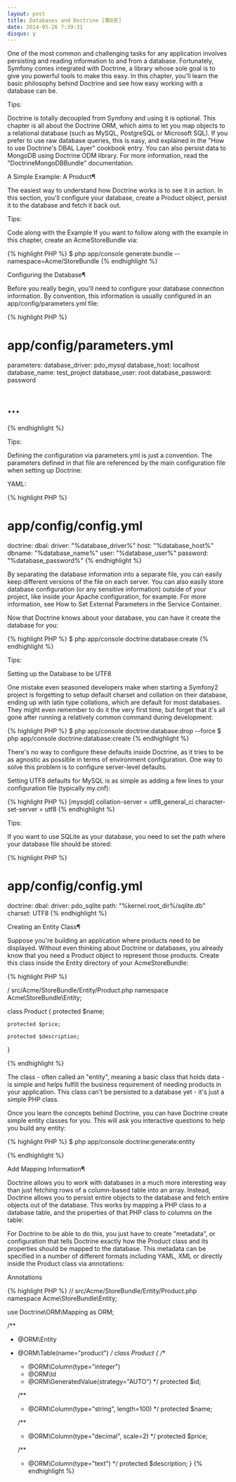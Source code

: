 ```yaml
---
layout: post
title: Databases and Doctrine [第8天]
date: 2014-05-26 7:39:31
disqus: y
---
```


One of the most common and challenging tasks for any application involves persisting and reading information to and from a database. Fortunately, Symfony comes integrated with Doctrine, a library whose sole goal is to give you powerful tools to make this easy. In this chapter, you'll learn the basic philosophy behind Doctrine and see how easy working with a database can be.

Tips:

Doctrine is totally decoupled from Symfony and using it is optional. This chapter is all about the Doctrine ORM, which aims to let you map objects to a relational database (such as MySQL, PostgreSQL or Microsoft SQL). If you prefer to use raw database queries, this is easy, and explained in the "How to use Doctrine's DBAL Layer" cookbook entry.
You can also persist data to MongoDB using Doctrine ODM library. For more information, read the "DoctrineMongoDBBundle" documentation.

A Simple Example: A Product¶

The easiest way to understand how Doctrine works is to see it in action. In this section, you'll configure your database, create a Product object, persist it to the database and fetch it back out.

Tips:

Code along with the Example
If you want to follow along with the example in this chapter, create an AcmeStoreBundle via:

{% highlight PHP %}
$ php app/console generate:bundle --namespace=Acme/StoreBundle
{% endhighlight %}

Configuring the Database¶

Before you really begin, you'll need to configure your database connection information. By convention, this information is usually configured in an app/config/parameters.yml file:

{% highlight PHP %}

# app/config/parameters.yml
parameters:
    database_driver:    pdo_mysql
    database_host:      localhost
    database_name:      test_project
    database_user:      root
    database_password:  password

# ...

{% endhighlight %}

Tips:

Defining the configuration via parameters.yml is just a convention. The parameters defined in that file are referenced by the main configuration file when setting up Doctrine:

YAML:

{% highlight PHP %}
# app/config/config.yml
doctrine:
    dbal:
        driver:   "%database_driver%"
        host:     "%database_host%"
        dbname:   "%database_name%"
        user:     "%database_user%"
        password: "%database_password%"
{% endhighlight %}

By separating the database information into a separate file, you can easily keep different versions of the file on each server. You can also easily store database configuration (or any sensitive information) outside of your project, like inside your Apache configuration, for example. For more information, see How to Set External Parameters in the Service Container.

Now that Doctrine knows about your database, you can have it create the database for you:

{% highlight PHP %}
$ php app/console doctrine:database:create
{% endhighlight %}

Tips:
	
Setting up the Database to be UTF8

One mistake even seasoned developers make when starting a Symfony2 project is forgetting to setup default charset and collation on their database, ending up with latin type collations, which are default for most databases. They might even remember to do it the very first time, but forget that it's all gone after running a relatively common command during development:

{% highlight PHP %}
$ php app/console doctrine:database:drop --force
$ php app/console doctrine:database:create
{% endhighlight %}

There's no way to configure these defaults inside Doctrine, as it tries to be as agnostic as possible in terms of environment configuration. One way to solve this problem is to configure server-level defaults.

Setting UTF8 defaults for MySQL is as simple as adding a few lines to your configuration file (typically my.cnf):

{% highlight PHP %}
[mysqld]
collation-server = utf8_general_ci
character-set-server = utf8
{% endhighlight %}

Tips:

If you want to use SQLite as your database, you need to set the path where your database file should be stored:

{% highlight PHP %}
# app/config/config.yml
doctrine:
    dbal:
        driver: pdo_sqlite
        path: "%kernel.root_dir%/sqlite.db"
        charset: UTF8
{% endhighlight %}

Creating an Entity Class¶

Suppose you're building an application where products need to be displayed. Without even thinking about Doctrine or databases, you already know that you need a Product object to represent those products. Create this class inside the Entity directory of your AcmeStoreBundle:


{% highlight PHP %}

/ src/Acme/StoreBundle/Entity/Product.php
namespace Acme\StoreBundle\Entity;

class Product
{
    protected $name;

    protected $price;

    protected $description;
}

{% endhighlight %}

The class - often called an "entity", meaning a basic class that holds data - is simple and helps fulfill the business requirement of needing products in your application. This class can't be persisted to a database yet - it's just a simple PHP class.

Once you learn the concepts behind Doctrine, you can have Doctrine create simple entity classes for you. This will ask you interactive questions to help you build any entity:


{% highlight PHP %}
$ php app/console doctrine:generate:entity

{% endhighlight %}

Add Mapping Information¶

Doctrine allows you to work with databases in a much more interesting way than just fetching rows of a column-based table into an array. Instead, Doctrine allows you to persist entire objects to the database and fetch entire objects out of the database. This works by mapping a PHP class to a database table, and the properties of that PHP class to columns on the table:

For Doctrine to be able to do this, you just have to create "metadata", or configuration that tells Doctrine exactly how the Product class and its properties should be mapped to the database. This metadata can be specified in a number of different formats including YAML, XML or directly inside the Product class via annotations:


Annotations

{% highlight PHP %}
// src/Acme/StoreBundle/Entity/Product.php
namespace Acme\StoreBundle\Entity;

use Doctrine\ORM\Mapping as ORM;

/**
 * @ORM\Entity
 * @ORM\Table(name="product")
 */
class Product
{
    /**
     * @ORM\Column(type="integer")
     * @ORM\Id
     * @ORM\GeneratedValue(strategy="AUTO")
     */
    protected $id;

    /**
     * @ORM\Column(type="string", length=100)
     */
    protected $name;

    /**
     * @ORM\Column(type="decimal", scale=2)
     */
    protected $price;

    /**
     * @ORM\Column(type="text")
     */
    protected $description;
}
{% endhighlight %}
